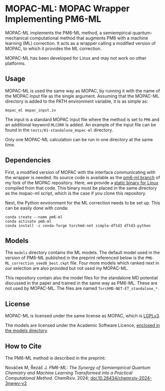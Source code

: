 MOPAC-ML: MOPAC Wrapper Implementing PM6-ML
===========================================

MOPAC-ML implements the PM6-ML method, a semiempirical quantum-mechanical computational method that augments PM6 with a machine learning (ML) correction. It acts as a wrapper calling a modified version of MOPAC, to which it provides the ML correction.

MOPAC-ML has been developed for Linux and may not work on other platforms.

Usage
-----

MOPAC-ML is used the same way as MOPAC, by running it with the name of the MOPAC input file as the single argument. Assuming that the MOPAC-ML directory is added to the PATH environment variable, it is as simple as:

````
mopac_ml mopac_input.in
````

The input is a standard MOPAC input file where the method is set to `PM6` and an additional keyword `MLCORR` is added. An example of the input file can be found in the `tests/01-standalone_mopac-ml` directory.

Only one MOPAC-ML calculation can be run in one directory at the same time.

Dependencies
------------

First, a modified version of MOPAC with the interface communicating with the wrapper is needed. Its source code is available as the [pm6-ml branch](https://github.com/Honza-R/mopac/tree/pm6-ml) of my fork of the MOPAC repository. Here, we provide a [static binary for Linux](https://github.com/Honza-R/mopac-ml/blob/main/mopac) compiled from that code. This binary must be placed in the same directory as the mopac-ml script, which is the case if you clone this repository.

Next, the Python environment for the ML correction needs to be set up. This can be easily done with conda:

````
conda create --name pm6-ml
conda activate pm6-ml
conda install -c conda-forge torchmd-net simple-dftd3 dftd3-python
````

Models
------

The `models` directory contains the ML models. The default model used in the version of PM6-ML published in the preprint referenced below is the `PM6-ML_correction_seed8_best.ckpt` file. Four more models which ranked next in our selection are also provided but not used my MOPAC-ML.

This repository contain also the model files for the standalone MD potential discussed in the paper and trained in the same way as PM6-ML. These are not used by MOPAC-ML. The files are named `TorchMD-NET-ET_standalone_*`.

License
-------

MOPAC-ML is licensed under the same license as MOPAC, which is [LGPLv3](https://www.gnu.org/licenses/lgpl-3.0).

The models are licensed under the Academic Software Licence, [enclosed in the models directory](models/LICENSE.md).

How to Cite
-----------

The PM6-ML method is described in the preprint:

Nováček M, Řezáč J. *PM6-ML: The Synergy of Semiempirical Quantum Chemistry and Machine Learning Transformed into a Practical Computational Method.* ChemRxiv. 2024; [doi:10.26434/chemrxiv-2024-3nwwv-v2](https://doi.org/10.26434/chemrxiv-2024-3nwwv-v2)

